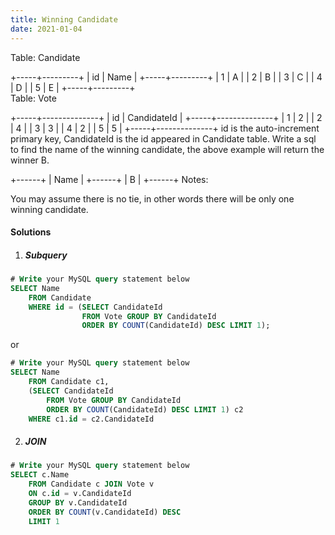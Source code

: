 ```yaml
---
title: Winning Candidate
date: 2021-01-04
---
```

Table: Candidate

+-----+---------+
| id  | Name    |
+-----+---------+
| 1   | A       |
| 2   | B       |
| 3   | C       |
| 4   | D       |
| 5   | E       |
+-----+---------+  
Table: Vote

+-----+--------------+
| id  | CandidateId  |
+-----+--------------+
| 1   |     2        |
| 2   |     4        |
| 3   |     3        |
| 4   |     2        |
| 5   |     5        |
+-----+--------------+
id is the auto-increment primary key,
CandidateId is the id appeared in Candidate table.
Write a sql to find the name of the winning candidate, the above example will return the winner B.

+------+
| Name |
+------+
| B    |
+------+
Notes:

You may assume there is no tie, in other words there will be only one winning candidate.
 

#### Solutions

1. ##### Subquery

```sql
# Write your MySQL query statement below
SELECT Name
    FROM Candidate
    WHERE id = (SELECT CandidateId 
                FROM Vote GROUP BY CandidateId 
                ORDER BY COUNT(CandidateId) DESC LIMIT 1);
```

or

```sql
# Write your MySQL query statement below
SELECT Name
    FROM Candidate c1,
    (SELECT CandidateId 
        FROM Vote GROUP BY CandidateId 
        ORDER BY COUNT(CandidateId) DESC LIMIT 1) c2
    WHERE c1.id = c2.CandidateId
```

2. ##### JOIN

```sql
# Write your MySQL query statement below
SELECT c.Name
    FROM Candidate c JOIN Vote v
    ON c.id = v.CandidateId
    GROUP BY v.CandidateId
    ORDER BY COUNT(v.CandidateId) DESC
    LIMIT 1
```